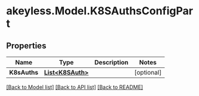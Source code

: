 # akeyless.Model.K8SAuthsConfigPart
## Properties

Name | Type | Description | Notes
------------ | ------------- | ------------- | -------------
**K8sAuths** | [**List&lt;K8SAuth&gt;**](K8SAuth.md) |  | [optional] 

[[Back to Model list]](../README.md#documentation-for-models) [[Back to API list]](../README.md#documentation-for-api-endpoints) [[Back to README]](../README.md)

